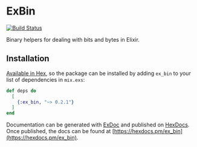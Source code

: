 # ExBin

[![Build Status](https://travis-ci.com/zcking/ex_bin.svg?branch=master)](https://travis-ci.com/zcking/ex_bin)  

Binary helpers for dealing with bits and bytes in Elixir.

## Installation

[Available in Hex](https://hex.pm/docs/publish), so the package can be installed
by adding `ex_bin` to your list of dependencies in `mix.exs`:

```elixir
def deps do
  [
    {:ex_bin, "~> 0.2.1"}
  ]
end
```

Documentation can be generated with [ExDoc](https://github.com/elixir-lang/ex_doc)
and published on [HexDocs](https://hexdocs.pm). Once published, the docs can
be found at [https://hexdocs.pm/ex_bin](https://hexdocs.pm/ex_bin).


